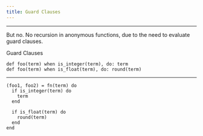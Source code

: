 ```yaml
---
title: Guard Clauses
---
```


--------------------------------------------------------------

But no. No recursion in anonymous functions, due to the need to evaluate guard clauses.

Guard Clauses
```
def foo(term) when is_integer(term), do: term
def foo(term) when is_float(term), do: round(term)
```

--------------------------------------------------------------

```
(foo1, foo2) = fn(term) do
  if is_integer(term) do
    term
  end

  if is_float(term) do
    round(term)
  end
end
```
